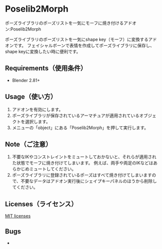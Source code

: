 # Poselib2Morph
ポーズライブラリのポーズリストを一気にモーフに焼き付けるアドオン:Poselib2Morph

ポーズライブラリのポーズリストを一気にshape key（モーフ）に変換するアドオンです。
フェイシャルボーンで表情を作成してポーズライブラリに保存し、shape keyに変換したい時に便利です。

## Requirements（使用条件）
* Blender 2.81+


## Usage（使い方）
1. アドオンを有効にします。  
2. ポーズライブラリが保存されているアーマチュアが適用されているオブジェクトを選択します。
3. メニューの「object」にある「Poselib2Morph」を押して実行します。

## Note（ご注意）
1. 不要なIKやコンストレイントをミュートしておかないと、それらが適用された状態でモーフに焼き付けてしまいます。
例えば、両手や両足のIKなどはあらかじめミュートしてください。
2. ポーズライブラリに登録されているポーズはすべて焼き付けてしまいますので、不要なデータはアドオン実行後にシェイプキーパネルのほうから削除してください。

## Licenses（ライセンス）
[MIT licenses](https://opensource.org/licenses/mit-license.php)

## Bugs
*
